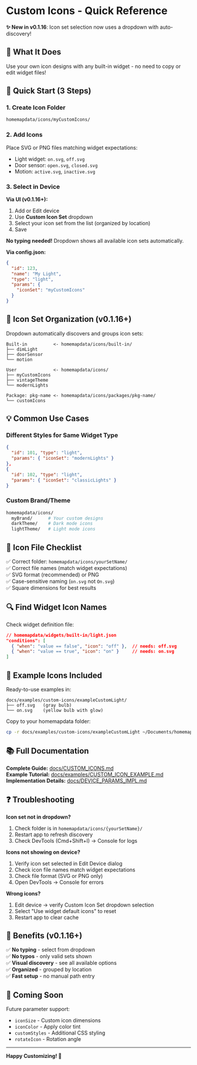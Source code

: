 # Custom Icons - Quick Reference

**✨ New in v0.1.16**: Icon set selection now uses a dropdown with auto-discovery!

## 🎨 What It Does

Use your own icon designs with any built-in widget - no need to copy or edit widget files!

## 🚀 Quick Start (3 Steps)

### 1. Create Icon Folder
```bash
homemapdata/icons/myCustomIcons/
```

### 2. Add Icons
Place SVG or PNG files matching widget expectations:
- Light widget: `on.svg`, `off.svg`
- Door sensor: `open.svg`, `closed.svg`
- Motion: `active.svg`, `inactive.svg`

### 3. Select in Device
**Via UI (v0.1.16+):**
1. Add or Edit device
2. Use **Custom Icon Set** dropdown
3. Select your icon set from the list (organized by location)
4. Save

**No typing needed!** Dropdown shows all available icon sets automatically.

**Via config.json:**
```json
{
  "id": 123,
  "name": "My Light",
  "type": "light",
  "params": {
    "iconSet": "myCustomIcons"
  }
}
```

## 📂 Icon Set Organization (v0.1.16+)

Dropdown automatically discovers and groups icon sets:

```
Built-in          <- homemapdata/icons/built-in/
├── dimLight
├── doorSensor
└── motion

User              <- homemapdata/icons/
├── myCustomIcons
├── vintageTheme
└── modernLights

Package: pkg-name <- homemapdata/icons/packages/pkg-name/
└── customIcons
```

## 💡 Common Use Cases

### Different Styles for Same Widget Type
```json
{
  "id": 101, "type": "light", 
  "params": { "iconSet": "modernLights" }
},
{
  "id": 102, "type": "light", 
  "params": { "iconSet": "classicLights" }
}
```

### Custom Brand/Theme
```bash
homemapdata/icons/
  myBrand/      # Your custom designs
  darkTheme/    # Dark mode icons
  lightTheme/   # Light mode icons
```

## 📝 Icon File Checklist

✅ Correct folder: `homemapdata/icons/yourSetName/`  
✅ Correct file names (match widget expectations)  
✅ SVG format (recommended) or PNG  
✅ Case-sensitive naming (`on.svg` not `On.svg`)  
✅ Square dimensions for best results  

## 🔍 Find Widget Icon Names

Check widget definition file:
```json
// homemapdata/widgets/built-in/light.json
"conditions": [
  { "when": "value == false", "icon": "off" },  // needs: off.svg
  { "when": "value == true", "icon": "on" }     // needs: on.svg
]
```

## 🎁 Example Icons Included

Ready-to-use examples in:
```
docs/examples/custom-icons/exampleCustomLight/
├── off.svg   (gray bulb)
└── on.svg    (yellow bulb with glow)
```

Copy to your homemapdata folder:
```bash
cp -r docs/examples/custom-icons/exampleCustomLight ~/Documents/homemapdata/icons/
```

## 📚 Full Documentation

**Complete Guide:** [docs/CUSTOM_ICONS.md](CUSTOM_ICONS.md)  
**Example Tutorial:** [docs/examples/CUSTOM_ICON_EXAMPLE.md](examples/CUSTOM_ICON_EXAMPLE.md)  
**Implementation Details:** [docs/DEVICE_PARAMS_IMPL.md](DEVICE_PARAMS_IMPL.md)

## ❓ Troubleshooting

**Icon set not in dropdown?**
1. Check folder is in `homemapdata/icons/{yourSetName}/`
2. Restart app to refresh discovery
3. Check DevTools (Cmd+Shift+I) → Console for logs

**Icons not showing on device?**
1. Verify icon set selected in Edit Device dialog
2. Check icon file names match widget expectations
3. Check file format (SVG or PNG only)
4. Open DevTools → Console for errors

**Wrong icons?**
1. Edit device → verify Custom Icon Set dropdown selection
2. Select "Use widget default icons" to reset
3. Restart app to clear cache

## 🎯 Benefits (v0.1.16+)

✅ **No typing** - select from dropdown  
✅ **No typos** - only valid sets shown  
✅ **Visual discovery** - see all available options  
✅ **Organized** - grouped by location  
✅ **Fast setup** - no manual path entry  

## 🚀 Coming Soon

Future parameter support:
- `iconSize` - Custom icon dimensions
- `iconColor` - Apply color tint
- `customStyles` - Additional CSS styling
- `rotateIcon` - Rotation angle

---

**Happy Customizing! 🎨**
